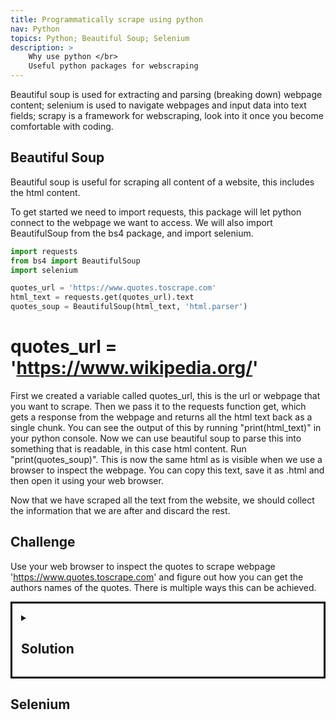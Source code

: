 ```yaml
---
title: Programmatically scrape using python 
nav: Python
topics: Python; Beautiful Soup; Selenium
description: >
    Why use python </br>
    Useful python packages for webscraping 
---
```


Beautiful soup is used for extracting and parsing (breaking down) webpage content;  selenium is used to navigate  webpages and input data into text fields; scrapy is a framework for webscraping, look into it once you become comfortable with coding. 

## Beautiful Soup

Beautiful soup is useful for scraping all content of a website, this includes the html content.

To get started we need to import requests, this package will let python connect to the webpage we want to access.
We will also import BeautifulSoup from the bs4 package, and import selenium.

```python
import requests
from bs4 import BeautifulSoup
import selenium

quotes_url = 'https://www.quotes.toscrape.com' 
html_text = requests.get(quotes_url).text 
quotes_soup = BeautifulSoup(html_text, 'html.parser')
```

# quotes_url = 'https://www.wikipedia.org/'

First we created a variable called quotes_url, this is the url or webpage that you want to scrape. 
Then we pass it to the requests function get, which gets a response from the webpage and returns all the html text back as a single chunk. You can see the output of this by running "print(html_text)" in your python console.
Now we can use beautiful soup to parse this into something that is readable, in this case html content. Run "print(quotes_soup)". This is now the same html as is visible when we use a browser to inspect the webpage. You can copy this text, save it as .html and then open it using your web browser.

Now that we have scraped all the text from the website, we should collect the information that we are after and discard the rest. 

## Challenge
Use your web browser to inspect the quotes to scrape webpage 'https://www.quotes.toscrape.com' and figure out how you can get the authors names of the quotes.
There is multiple ways this can be achieved.

<details style="border:3px; border-style:solid; border-color:#000000; padding: 1em;"><summary><h2>Solution</h2></summary>
<p>



</p>
</details>

## Selenium


